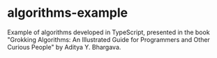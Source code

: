# algorithms-example
Example of algorithms developed in TypeScript, presented in the book "Grokking Algorithms: An Illustrated Guide for Programmers and Other Curious People" by Aditya Y. Bhargava.
